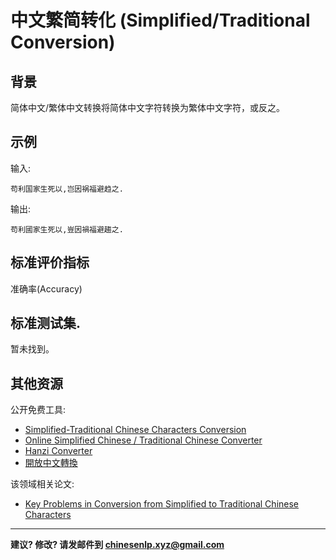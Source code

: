 # 中文繁简转化  (Simplified/Traditional Conversion)

## 背景

简体中文/繁体中文转换将简体中文字符转换为繁体中文字符，或反之。

## 示例

输入:
```
苟利国家生死以,岂因祸福避趋之.
```

输出: 

```
苟利國家生死以,豈因禍福避趨之.
```


## 标准评价指标

准确率(Accuracy) 

## <span class="t">标准测试集</span>.

暂未找到。


## 其他资源

公开免费工具:
- [Simplified-Traditional Chinese Characters Conversion](https://www.lexilogos.com/keyboard/chinese_conversion.htm)
- [Online Simplified Chinese / Traditional Chinese Converter](https://www.purpleculture.net/traditional-simplified-converter/)
- [Hanzi Converter](https://github.com/berniey/hanziconv)
- [開放中文轉換](https://github.com/yichen0831/opencc-python)

该领域相关论文:
- [Key Problems in Conversion from Simplified to Traditional Chinese Characters](http://www.mt-archive.info/10/MTS-2013-Shi.pdf)

---

**建议? 修改? 请发邮件到 [chinesenlp.xyz@gmail.com](mailto:chinesenlp.xyz@gmail.com)**


